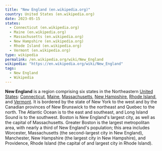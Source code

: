 ```yaml
---
title: "New England (en.wikipedia.org)"
country: United States (en.wikipedia.org)
date: 2023-05-15
states:
  - Connecticut (en.wikipedia.org)
  - Maine (en.wikipedia.org)
  - Massachusetts (en.wikipedia.org)
  - New Hampshire (en.wikipedia.org)
  - Rhode Island (en.wikipedia.org)
  - Vermont (en.wikipedia.org)
type: wikipedia
permalink: /en.wikipedia.org/wiki/New_England
wikipedia: "https://en.wikipedia.org/wiki/New_England"
tags:
  - New England
  - Wikipedia
---
```

**New England** is a region comprising six states in the Northeastern [United States](/en.wikipedia.org/wiki/United_States): [Connecticut](/en.wikipedia.org/wiki/Connecticut), [Maine](/en.wikipedia.org/wiki/Maine), [Massachusetts](/en.wikipedia.org/wiki/Massachusetts), [New Hampshire](/en.wikipedia.org/wiki/New_Hampshire), [Rhode Island](/en.wikipedia.org/wiki/Rhode_Island), and [Vermont](/en.wikipedia.org/wiki/Vermont). It is bordered by the state of New York to the west and by the Canadian provinces of New Brunswick to the northeast and Quebec to the north. The Atlantic Ocean is to the east and southeast, and Long Island Sound is to the southwest. Boston is New England's largest city, as well as the capital of Massachusetts. Greater Boston is the largest metropolitan area, with nearly a third of New England's population; this area includes Worcester, Massachusetts (the second-largest city in New England), Manchester, New Hampshire (the largest city in New Hampshire), and Providence, Rhode Island (the capital of and largest city in Rhode Island).